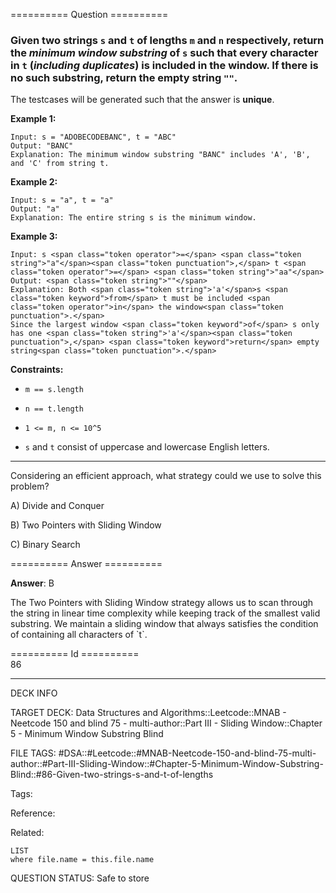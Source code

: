 ========== Question ==========  

### Given two strings `s` and `t` of lengths `m` and `n` respectively, return the _**minimum window substring**_ of `s` such that every character in `t` (_**including duplicates**_) is included in the window. If there is no such substring, return the empty string `""`.

The testcases will be generated such that the answer is **unique**.

**Example 1:**

```
Input: s = "ADOBECODEBANC", t = "ABC"
Output: "BANC"
Explanation: The minimum window substring "BANC" includes 'A', 'B', and 'C' from string t.
```

**Example 2:**

```
Input: s = "a", t = "a"
Output: "a"
Explanation: The entire string s is the minimum window.
```

**Example 3:**

```
Input: s <span class="token operator">=</span> <span class="token string">"a"</span><span class="token punctuation">,</span> t <span class="token operator">=</span> <span class="token string">"aa"</span>
Output: <span class="token string">""</span>
Explanation: Both <span class="token string">'a'</span>s <span class="token keyword">from</span> t must be included <span class="token operator">in</span> the window<span class="token punctuation">.</span>
Since the largest window <span class="token keyword">of</span> s only has one <span class="token string">'a'</span><span class="token punctuation">,</span> <span class="token keyword">return</span> empty string<span class="token punctuation">.</span>
```

**Constraints:**

- `m == s.length`

- `n == t.length`

- `1 <= m, n <= 10^5`

- `s` and `t` consist of uppercase and lowercase English letters.

---

Considering an efficient approach, what strategy could we use to solve this
problem?

A) Divide and Conquer

B) Two Pointers with Sliding Window

C) Binary Search  

========== Answer ==========  

**Answer**: B

The Two Pointers with Sliding Window strategy allows us to scan through the
string in linear time complexity while keeping track of the smallest valid
substring. We maintain a sliding window that always satisfies the condition of
containing all characters of \`t\`.

========== Id ==========  
86

---

DECK INFO

TARGET DECK: Data Structures and Algorithms::Leetcode::MNAB - Neetcode 150 and blind 75 - multi-author::Part III - Sliding Window::Chapter 5 - Minimum Window Substring Blind

FILE TAGS: #DSA::#Leetcode::#MNAB-Neetcode-150-and-blind-75-multi-author::#Part-III-Sliding-Window::#Chapter-5-Minimum-Window-Substring-Blind::#86-Given-two-strings-s-and-t-of-lengths

Tags:

Reference:

Related:

```dataview
LIST
where file.name = this.file.name
```
QUESTION STATUS: Safe to store
